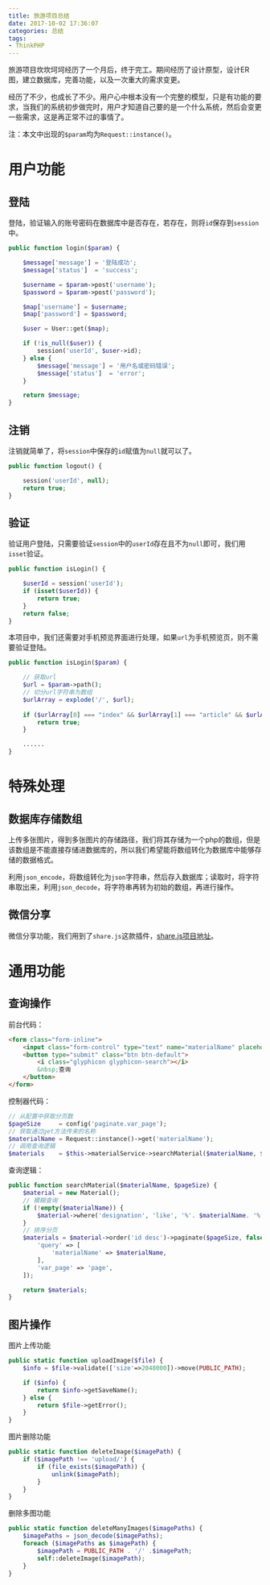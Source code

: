 ```yaml
---
title: 旅游项目总结
date: 2017-10-02 17:36:07
categories: 总结
tags:
- ThinkPHP
---
```

旅游项目坎坎坷坷经历了一个月后，终于完工。期间经历了设计原型，设计ER图，建立数据库，完善功能，以及一次重大的需求变更。

经历了不少，也成长了不少。用户心中根本没有一个完整的模型，只是有功能的要求，当我们的系统初步做完时，用户才知道自己要的是一个什么系统，然后会变更一些需求，这是再正常不过的事情了。

<!-- more -->

注：本文中出现的`$param`均为`Request::instance()`。

# 用户功能

## 登陆

登陆，验证输入的账号密码在数据库中是否存在，若存在，则将`id`保存到`session`中。

```php
public function login($param) {

    $message['message'] = '登陆成功';
    $message['status']  = 'success';

    $username = $param->post('username');
    $password = $param->post('password');

    $map['username'] = $username;
    $map['password'] = $password;

    $user = User::get($map);

    if (!is_null($user)) {
        session('userId', $user->id);
    } else {
        $message['message'] = '用户名或密码错误';
        $message['status']  = 'error';
    }

    return $message;
}
```

## 注销

注销就简单了，将`session`中保存的`id`赋值为`null`就可以了。

```php
public function logout() {

    session('userId', null);
    return true;
}
```

## 验证

验证用户登陆，只需要验证`session`中的`userId`存在且不为`null`即可，我们用`isset`验证。

```php
public function isLogin() {

    $userId = session('userId');
    if (isset($userId)) {
        return true;
    }
    return false;
}
```

本项目中，我们还需要对手机预览界面进行处理，如果`url`为手机预览页，则不需要验证登陆。

```php
public function isLogin($param) {

    // 获取url
    $url = $param->path();
    // 切分url字符串为数组
    $urlArray = explode('/', $url);
    
    if ($urlArray[0] === "index" && $urlArray[1] === "article" && $urlArray[2] === "main") {
        return true;
    }

    ......
}
```

# 特殊处理

## 数据库存储数组

上传多张图片，得到多张图片的存储路径，我们将其存储为一个php的数组，但是该数组是不能直接存储进数据库的，所以我们希望能将数组转化为数据库中能够存储的数据格式。

利用`json_encode`，将数组转化为`json`字符串，然后存入数据库；读取时，将字符串取出来，利用`json_decode`，将字符串再转为初始的数组，再进行操作。

## 微信分享

微信分享功能，我们用到了`share.js`这款插件，[share.js项目地址](http://overtrue.me/share.js/)。

# 通用功能

## 查询操作

前台代码：

```html
<form class="form-inline">
    <input class="form-control" type="text" name="materialName" placeholder="素材名称..." value="{:input('get.materialName')}">
    <button type="submit" class="btn btn-default">
        <i class="glyphicon glyphicon-search"></i>
        &nbsp;查询
    </button>
</form>
```

控制器代码：

```php
// 从配置中获取分页数
$pageSize     = config('paginate.var_page');
// 获取通过get方法传来的名称
$materialName = Request::instance()->get('materialName');
// 调用查询逻辑
$materials    = $this->materialService->searchMaterial($materialName, $pageSize);
```

查询逻辑：

```php
public function searchMaterial($materialName, $pageSize) {
    $material = new Material();
    // 模糊查询
    if (!empty($materialName)) {
        $material->where('designation', 'like', '%'. $materialName. '%');
    }
    // 排序分页
    $materials = $material->order('id desc')->paginate($pageSize, false, [
        'query' => [
            'materialName' => $materialName,
        ],
        'var_page' => 'page',
    ]);

    return $materials;
}
```

## 图片操作

图片上传功能

```php
public static function uploadImage($file) {
    $info = $file->validate(['size'=>2048000])->move(PUBLIC_PATH);

    if ($info) {
        return $info->getSaveName();
    } else {
        return $file->getError();
    }
}
```

图片删除功能

```php
public static function deleteImage($imagePath) {
    if ($imagePath !== 'upload/') {
        if (file_exists($imagePath)) {
            unlink($imagePath);
        }
    }
}
```

删除多图功能
```php
public static function deleteManyImages($imagePaths) {
    $imagePaths = json_decode($imagePaths);
    foreach ($imagePaths as $imagePath) {
        $imagePath = PUBLIC_PATH . '/' .$imagePath;
        self::deleteImage($imagePath);
    }
}
```
